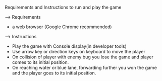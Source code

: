 Requirements and Instructions to run and play the game

--> Requirements
  * a web browser (Google Chrome recommended)

--> Instructions
  * Play the game with Console display(in developer tools)
  * Use arrow key or direction keys on keyboard to move the player
  * On collision of player with enemy bug you lose the game and player comes to its initial position.
  * On reaching water or blue lane, forwarding further you won the game and the player goes to its initial position.